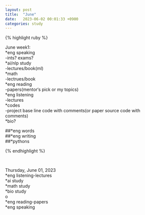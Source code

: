 ```yaml
---
layout: post
title:  "June"
date:   2023-06-02 00:01:33 +0900
categories: study
---
```








{% highlight ruby %}


June week1:   
*eng speaking   
	-ints? exams?       
*ai/nlp study  
	-lectures/book(ml)     
*math  
	-lectrues/book  
*eng reading  
	-papers(mentor‘s pick or my topics)   
*eng listening  
	-lectures      
*codes  
	-project base line code with comments(or paper source code with comments)  
*bio?  

##*eng words  
##*eng writing  
##*pythons



{% endhighlight %}  




<br/>


Thursday, June 01, 2023   
*eng listening-lectures       
*ai study  
*math study  
*bio study  
o      
*eng reading-papers   
*eng speaking  

<br/>

